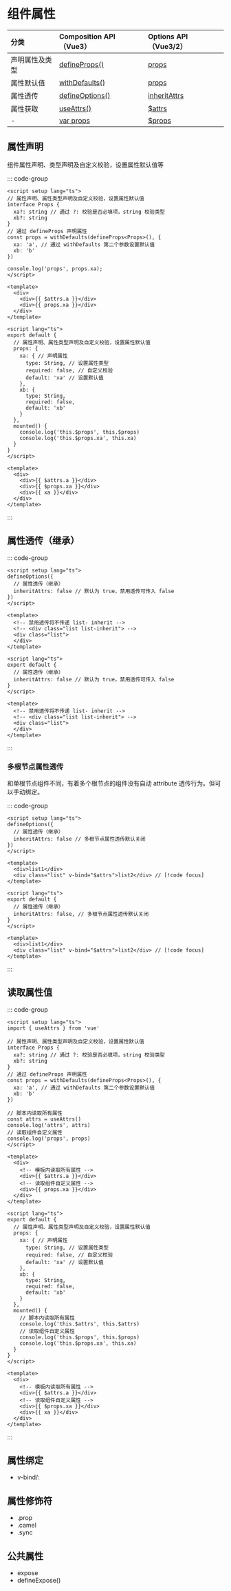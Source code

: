# 组件属性

| 分类 | Composition API（Vue3）| Options API（Vue3/2）
| :--- | :--- | :--- |
| 声明属性及类型 | [defineProps()](https://vuejs.org/api/sfc-script-setup.html#defineprops-defineemits) | [props](https://v2.cn.vuejs.org/v2/api/#props) | 
| 属性默认值 | [withDefaults()](https://vuejs.org/api/sfc-script-setup.html#default-props-values-when-using-type-declaration) | [props](https://v2.cn.vuejs.org/v2/api/#props) | 
| 属性透传 | [defineOptions()](https://vuejs.org/api/sfc-script-setup.html#defineoptions) | [inheritAttrs](https://v2.cn.vuejs.org/v2/api/#inheritAttrs) | 
| 属性获取 | [useAttrs()](https://vuejs.org/api/composition-api-helpers.html#useattrs) | [$attrs](https://v2.cn.vuejs.org/v2/api/#vm-attrs) | 
| - | [var props](https://vuejs.org/api/sfc-script-setup.html#defineprops-defineemits) | [$props](https://v2.cn.vuejs.org/v2/api/#vm-props) | 

## 属性声明

组件属性声明、类型声明及自定义校验，设置属性默认值等

::: code-group

```vue [Vue3]
<script setup lang="ts">
// 属性声明、属性类型声明及自定义校验，设置属性默认值
interface Props {
  xa?: string // 通过 ?: 校验是否必填项，string 校验类型
  xb?: string
}
// 通过 defineProps 声明属性
const props = withDefaults(defineProps<Props>(), {
  xa: 'a', // 通过 withDefaults 第二个参数设置默认值
  xb: 'b'
})

console.log('props', props.xa);
</script>

<template>
  <div>
    <div>{{ $attrs.a }}</div>
    <div>{{ props.xa }}</div>
  </div>
</template>
```

```vue [Vue2]
<script lang="ts">
export default {
  // 属性声明、属性类型声明及自定义校验，设置属性默认值
  props: {
    xa: { // 声明属性
      type: String, // 设置属性类型
      required: false, // 自定义校验
      default: 'xa' // 设置默认值
    },
    xb: {
      type: String,
      required: false,
      default: 'xb'
    }
  },
  mounted() {
    console.log('this.$props', this.$props)
    console.log('this.$props.xa', this.xa)
  }
}
</script>

<template>
  <div>
    <div>{{ $attrs.a }}</div>
    <div>{{ $props.xa }}</div>
    <div>{{ xa }}</div>
  </div>
</template>
```

:::

## 属性透传（继承）

::: code-group

```vue [Vue3]
<script setup lang="ts">
defineOptions({
  // 属性透传（继承）
  inheritAttrs: false // 默认为 true，禁用透传可传入 false
})
</script>

<template>
  <!-- 禁用透传将不传递 list- inherit -->
  <!-- <div class="list list-inherit"> -->
  <div class="list">
  </div>
</template>
```

```vue [Vue2]
<script lang="ts">
export default {
  // 属性透传（继承）
  inheritAttrs: false // 默认为 true，禁用透传可传入 false
}
</script>

<template>
  <!-- 禁用透传将不传递 list- inherit -->
  <!-- <div class="list list-inherit"> -->
  <div class="list">
  </div>
</template>
```

:::

### 多根节点属性透传

和单根节点组件不同，有着多个根节点的组件没有自动 attribute 透传行为。但可以手动绑定。

::: code-group

```vue [Vue3]
<script setup lang="ts">
defineOptions({
  // 属性透传（继承）
  inheritAttrs: false // 多根节点属性透传默认关闭
})
</script>

<template>
  <div>list1</div>
  <div class="list" v-bind="$attrs">list2</div> // [!code focus]
</template>
```

```vue [Vue2]
<script lang="ts">
export default {
  // 属性透传（继承）
  inheritAttrs: false, // 多根节点属性透传默认关闭
}
</script>

<template>
  <div>list1</div>
  <div class="list" v-bind="$attrs">list2</div> // [!code focus]
</template>
```

:::

## 读取属性值

::: code-group

```vue [Vue3]
<script setup lang="ts">
import { useAttrs } from 'vue'

// 属性声明、属性类型声明及自定义校验，设置属性默认值
interface Props {
  xa?: string // 通过 ?: 校验是否必填项，string 校验类型
  xb?: string
}
// 通过 defineProps 声明属性
const props = withDefaults(defineProps<Props>(), {
  xa: 'a', // 通过 withDefaults 第二个参数设置默认值
  xb: 'b'
})

// 脚本内读取所有属性
const attrs = useAttrs()
console.log('attrs', attrs)
// 读取组件自定义属性
console.log('props', props)
</script>

<template>
  <div>
    <!-- 模板内读取所有属性 -->
    <div>{{ $attrs.a }}</div>
    <!-- 读取组件自定义属性 -->
    <div>{{ props.xa }}</div>
  </div>
</template>
```

```vue [Vue2]
<script lang="ts">
export default {
  // 属性声明、属性类型声明及自定义校验，设置属性默认值
  props: {
    xa: { // 声明属性
      type: String, // 设置属性类型
      required: false, // 自定义校验
      default: 'xa' // 设置默认值
    },
    xb: {
      type: String,
      required: false,
      default: 'xb'
    }
  },
  mounted() {
    // 脚本内读取所有属性
    console.log('this.$attrs', this.$attrs)
    // 读取组件自定义属性
    console.log('this.$props', this.$props)
    console.log('this.$props.xa', this.xa)
  }
}
</script>

<template>
  <div>
    <!-- 模板内读取所有属性 -->
    <div>{{ $attrs.a }}</div>
    <!-- 读取组件自定义属性 -->
    <div>{{ $props.xa }}</div>
    <div>{{ xa }}</div>
  </div>
</template>
```

:::

## 属性绑定

- v-bind/:

## 属性修饰符

- .prop
- .camel
- .sync

## 公共属性

- expose
- defineExpose()
